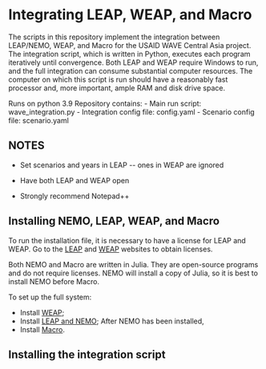 # Integrating LEAP, WEAP, and Macro
The scripts in this repository implement the integration between LEAP/NEMO, WEAP, and Macro for the USAID WAVE Central Asia project. The integration script, which is written in Python, executes each program iteratively until convergence. Both LEAP and WEAP require Windows to run, and the full integration can consume substantial computer resources. The computer on which this script is run should have a reasonably fast processor and, more important, ample RAM and disk drive space.

Runs on python 3.9
Repository contains: 
                - Main run script: wave_integration.py 
                - Integration config file: config.yaml
                - Scenario config file: scenario.yaml
                

## NOTES

 - Set scenarios and years in LEAP -- ones in WEAP are ignored
 - Have both LEAP and WEAP open

 - Strongly recommend Notepad++

## Installing NEMO, LEAP, WEAP, and Macro
To run the installation file, it is necessary to have a license for LEAP and WEAP. Go to the [LEAP](https://leap.sei.org/) and [WEAP](https://weap.sei.org/) websites to obtain licenses.

Both NEMO and Macro are written in Julia. They are open-source programs and do not require licenses. NEMO will install a copy of Julia, so it is best to install NEMO before Macro.

To set up the full system:
- Install [WEAP](https://weap.sei.org/index.asp?action=40);
- Install [LEAP and NEMO](https://leap.sei.org/default.asp?action=download);
After NEMO has been installed,
- Install [Macro](https://sei-international.github.io/LEAPMacro.jl/stable/installation/).

## Installing the integration script
